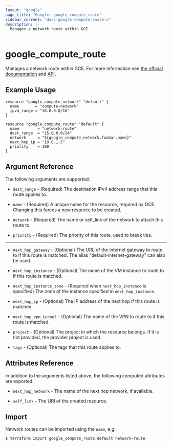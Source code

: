 ```yaml
---
layout: "google"
page_title: "Google: google_compute_route"
sidebar_current: "docs-google-compute-route-x"
description: |-
  Manages a network route within GCE.
---
```


# google\_compute\_route

Manages a network route within GCE. For more information see
[the official documentation](https://cloud.google.com/compute/docs/vpc/routes)
and
[API](https://cloud.google.com/compute/docs/reference/latest/routes).

## Example Usage

```hcl
resource "google_compute_network" "default" {
  name       = "compute-network"
  ipv4_range = "10.0.0.0/16"
}

resource "google_compute_route" "default" {
  name        = "network-route"
  dest_range  = "15.0.0.0/24"
  network     = "${google_compute_network.foobar.name}"
  next_hop_ip = "10.0.1.5"
  priority    = 100
}
```

## Argument Reference

The following arguments are supported:

* `dest_range` - (Required) The destination IPv4 address range that this
    route applies to.

* `name` - (Required) A unique name for the resource, required by GCE.
    Changing this forces a new resource to be created.

* `network` - (Required) The name or self_link of the network to attach this route to.

* `priority` - (Required) The priority of this route, used to break ties.

- - -

* `next_hop_gateway` - (Optional) The URL of the internet gateway to route
    to if this route is matched. The alias "default-internet-gateway" can also
    be used.

* `next_hop_instance` - (Optional) The name of the VM instance to route to
    if this route is matched.

* `next_hop_instance_zone` - (Required when `next_hop_instance` is specified)
    The zone of the instance specified in `next_hop_instance`.

* `next_hop_ip` - (Optional) The IP address of the next hop if this route
    is matched.

* `next_hop_vpn_tunnel` - (Optional) The name of the VPN to route to if this
    route is matched.

* `project` - (Optional) The project in which the resource belongs. If it
    is not provided, the provider project is used.

* `tags` - (Optional) The tags that this route applies to.

## Attributes Reference

In addition to the arguments listed above, the following computed attributes are
exported:

* `next_hop_network` - The name of the next hop network, if available.

* `self_link` - The URI of the created resource.

## Import

Network routes can be imported using the `name`, e.g.

```
$ terraform import google_compute_route.default network-route
```
